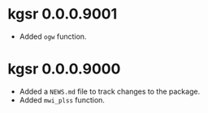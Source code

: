 # kgsr 0.0.0.9001

- Added `ogw` function.

# kgsr 0.0.0.9000

- Added a `NEWS.md` file to track changes to the package.
- Added `mwi_plss` function.
